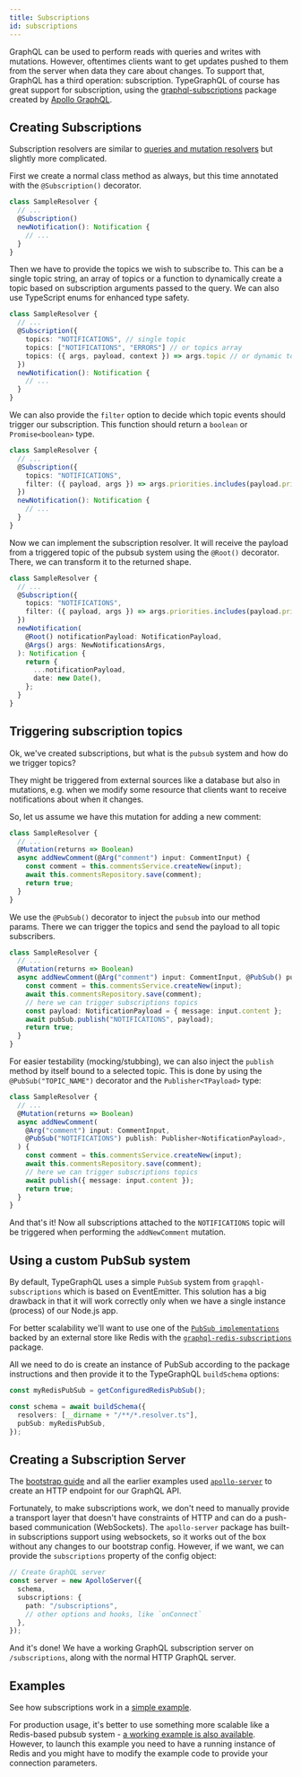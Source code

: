 ```yaml
---
title: Subscriptions
id: subscriptions
---
```


GraphQL can be used to perform reads with queries and writes with mutations.
However, oftentimes clients want to get updates pushed to them from the server when data they care about changes.
To support that, GraphQL has a third operation: subscription. TypeGraphQL of course has great support for subscription, using the [graphql-subscriptions](https://github.com/apollographql/graphql-subscriptions) package created by [Apollo GraphQL](https://www.apollographql.com/).

## Creating Subscriptions

Subscription resolvers are similar to [queries and mutation resolvers](resolvers.md) but slightly more complicated.

First we create a normal class method as always, but this time annotated with the `@Subscription()` decorator.

```typescript
class SampleResolver {
  // ...
  @Subscription()
  newNotification(): Notification {
    // ...
  }
}
```

Then we have to provide the topics we wish to subscribe to. This can be a single topic string, an array of topics or a function to dynamically create a topic based on subscription arguments passed to the query. We can also use TypeScript enums for enhanced type safety.

```typescript
class SampleResolver {
  // ...
  @Subscription({
    topics: "NOTIFICATIONS", // single topic
    topics: ["NOTIFICATIONS", "ERRORS"] // or topics array
    topics: ({ args, payload, context }) => args.topic // or dynamic topic function
  })
  newNotification(): Notification {
    // ...
  }
}
```

We can also provide the `filter` option to decide which topic events should trigger our subscription.
This function should return a `boolean` or `Promise<boolean>` type.

```typescript
class SampleResolver {
  // ...
  @Subscription({
    topics: "NOTIFICATIONS",
    filter: ({ payload, args }) => args.priorities.includes(payload.priority),
  })
  newNotification(): Notification {
    // ...
  }
}
```

Now we can implement the subscription resolver. It will receive the payload from a triggered topic of the pubsub system using the `@Root()` decorator. There, we can transform it to the returned shape.

```typescript
class SampleResolver {
  // ...
  @Subscription({
    topics: "NOTIFICATIONS",
    filter: ({ payload, args }) => args.priorities.includes(payload.priority),
  })
  newNotification(
    @Root() notificationPayload: NotificationPayload,
    @Args() args: NewNotificationsArgs,
  ): Notification {
    return {
      ...notificationPayload,
      date: new Date(),
    };
  }
}
```

## Triggering subscription topics

Ok, we've created subscriptions, but what is the `pubsub` system and how do we trigger topics?

They might be triggered from external sources like a database but also in mutations,
e.g. when we modify some resource that clients want to receive notifications about when it changes.

So, let us assume we have this mutation for adding a new comment:

```typescript
class SampleResolver {
  // ...
  @Mutation(returns => Boolean)
  async addNewComment(@Arg("comment") input: CommentInput) {
    const comment = this.commentsService.createNew(input);
    await this.commentsRepository.save(comment);
    return true;
  }
}
```

We use the `@PubSub()` decorator to inject the `pubsub` into our method params.
There we can trigger the topics and send the payload to all topic subscribers.

```typescript
class SampleResolver {
  // ...
  @Mutation(returns => Boolean)
  async addNewComment(@Arg("comment") input: CommentInput, @PubSub() pubSub: PubSubEngine) {
    const comment = this.commentsService.createNew(input);
    await this.commentsRepository.save(comment);
    // here we can trigger subscriptions topics
    const payload: NotificationPayload = { message: input.content };
    await pubSub.publish("NOTIFICATIONS", payload);
    return true;
  }
}
```

For easier testability (mocking/stubbing), we can also inject the `publish` method by itself bound to a selected topic.
This is done by using the `@PubSub("TOPIC_NAME")` decorator and the `Publisher<TPayload>` type:

```typescript
class SampleResolver {
  // ...
  @Mutation(returns => Boolean)
  async addNewComment(
    @Arg("comment") input: CommentInput,
    @PubSub("NOTIFICATIONS") publish: Publisher<NotificationPayload>,
  ) {
    const comment = this.commentsService.createNew(input);
    await this.commentsRepository.save(comment);
    // here we can trigger subscriptions topics
    await publish({ message: input.content });
    return true;
  }
}
```

And that's it! Now all subscriptions attached to the `NOTIFICATIONS` topic will be triggered when performing the `addNewComment` mutation.

## Using a custom PubSub system

By default, TypeGraphQL uses a simple `PubSub` system from `grapqhl-subscriptions` which is based on EventEmitter.
This solution has a big drawback in that it will work correctly only when we have a single instance (process) of our Node.js app.

For better scalability we'll want to use one of the [`PubSub implementations`](https://github.com/apollographql/graphql-subscriptions#pubsub-implementations) backed by an external store like Redis with the [`graphql-redis-subscriptions`](https://github.com/davidyaha/graphql-redis-subscriptions) package.

All we need to do is create an instance of PubSub according to the package instructions and then provide it to the TypeGraphQL `buildSchema` options:

```typescript
const myRedisPubSub = getConfiguredRedisPubSub();

const schema = await buildSchema({
  resolvers: [__dirname + "/**/*.resolver.ts"],
  pubSub: myRedisPubSub,
});
```

## Creating a Subscription Server

The [bootstrap guide](bootstrap.md) and all the earlier examples used [`apollo-server`](https://github.com/apollographql/apollo-server) to create an HTTP endpoint for our GraphQL API.

Fortunately, to make subscriptions work, we don't need to manually provide a transport layer that doesn't have constraints of HTTP and can do a push-based communication (WebSockets).
The `apollo-server` package has built-in subscriptions support using websockets, so it works out of the box without any changes to our bootstrap config. However, if we want, we can provide the `subscriptions` property of the config object:

```typescript
// Create GraphQL server
const server = new ApolloServer({
  schema,
  subscriptions: {
    path: "/subscriptions",
    // other options and hooks, like `onConnect`
  },
});
```

And it's done! We have a working GraphQL subscription server on `/subscriptions`, along with the normal HTTP GraphQL server.

## Examples

See how subscriptions work in a [simple example](https://github.com/MichalLytek/type-graphql/tree/master/examples/simple-subscriptions).

For production usage, it's better to use something more scalable like a Redis-based pubsub system - [a working example is also available](https://github.com/MichalLytek/type-graphql/tree/master/examples/redis-subscriptions).
However, to launch this example you need to have a running instance of Redis and you might have to modify the example code to provide your connection parameters.
